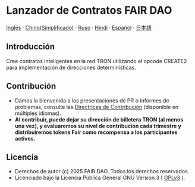 # Lanzador de Contratos FAIR DAO

[Inglés](README.md)  ·  [Chino(Simplificado)](README_CN.md)  ·  [Ruso](README_RU.md)  ·  [Hindi](README_HI.md)  ·  [Español](README_ES.md)  ·  [日本語](README_JA.md)

## Introducción
Cree contratos inteligentes en la red TRON utilizando el opcode CREATE2 para implementación de direcciones determinísticas.

## Contribución

* Damos la bienvenida a las presentaciones de PR o informes de problemas, consulte las [Directrices de Contribución](CONTRIBUTING_ES.md) (disponible en múltiples idiomas).
* **Al contribuir, puede dejar su dirección de billetera TRON (al menos una vez), y evaluaremos su nivel de contribución cada trimestre y distribuiremos tokens Fair como recompensa a los participantes activos.**

## Licencia

* Derechos de autor (c) 2025 FAIR DAO. Todos los derechos reservados.
* Licenciado bajo la Licencia Pública General GNU Versión 3 ( [GPLv3](LICENSE) ).